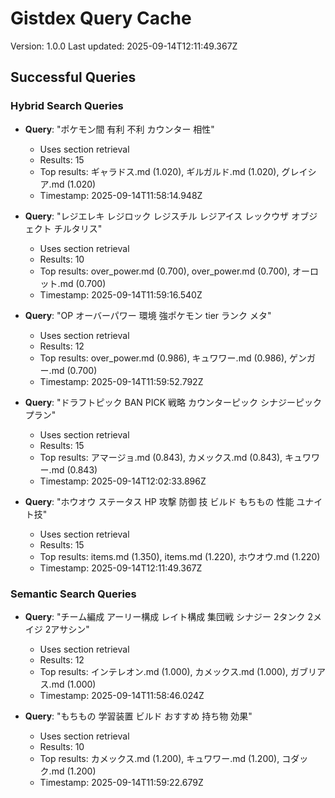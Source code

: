 # Gistdex Query Cache

Version: 1.0.0
Last updated: 2025-09-14T12:11:49.367Z

## Successful Queries

### Hybrid Search Queries

- **Query**: "ポケモン間 有利 不利 カウンター 相性"
  - Uses section retrieval
  - Results: 15
  - Top results: ギャラドス.md (1.020), ギルガルド.md (1.020), グレイシア.md (1.020)
  - Timestamp: 2025-09-14T11:58:14.948Z

- **Query**: "レジエレキ レジロック レジスチル レジアイス レックウザ オブジェクト チルタリス"
  - Uses section retrieval
  - Results: 10
  - Top results: over_power.md (0.700), over_power.md (0.700), オーロット.md (0.700)
  - Timestamp: 2025-09-14T11:59:16.540Z

- **Query**: "OP オーバーパワー 環境 強ポケモン tier ランク メタ"
  - Uses section retrieval
  - Results: 12
  - Top results: over_power.md (0.986), キュワワー.md (0.986), ゲンガー.md (0.700)
  - Timestamp: 2025-09-14T11:59:52.792Z

- **Query**: "ドラフトピック BAN PICK 戦略 カウンターピック シナジーピック プラン"
  - Uses section retrieval
  - Results: 15
  - Top results: アマージョ.md (0.843), カメックス.md (0.843), キュワワー.md (0.843)
  - Timestamp: 2025-09-14T12:02:33.896Z

- **Query**: "ホウオウ ステータス HP 攻撃 防御 技 ビルド もちもの 性能 ユナイト技"
  - Uses section retrieval
  - Results: 15
  - Top results: items.md (1.350), items.md (1.220), ホウオウ.md (1.220)
  - Timestamp: 2025-09-14T12:11:49.367Z

### Semantic Search Queries

- **Query**: "チーム編成 アーリー構成 レイト構成 集団戦 シナジー 2タンク 2メイジ 2アサシン"
  - Uses section retrieval
  - Results: 12
  - Top results: インテレオン.md (1.000), カメックス.md (1.000), ガブリアス.md (1.000)
  - Timestamp: 2025-09-14T11:58:46.024Z

- **Query**: "もちもの 学習装置 ビルド おすすめ 持ち物 効果"
  - Uses section retrieval
  - Results: 10
  - Top results: カメックス.md (1.200), キュワワー.md (1.200), コダック.md (1.200)
  - Timestamp: 2025-09-14T11:59:22.679Z
